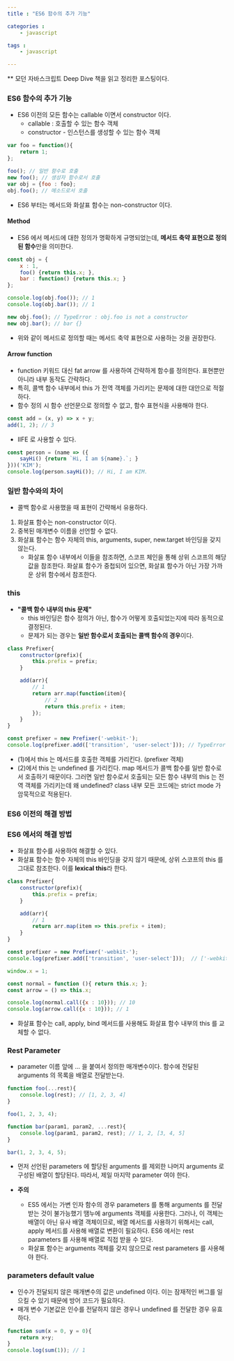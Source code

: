 ```yaml
---
title : "ES6 함수의 추가 기능"

categories :
    - javascript

tags :
    - javascript

---
```

  ** 모던 자바스크립트 Deep Dive 책을 읽고 정리한 포스팅이다.

### ES6 함수의 추가 기능
- ES6 이전의 모든 함수는 callable 이면서 constructor 이다.
  - callable : 호출할 수 있는 함수 객체
  - constructor - 인스턴스를 생성할 수 있는 함수 객체

```javascript
var foo = function(){
    return 1;
};

foo(); // 일반 함수로 호출
new foo(); // 생성자 함수로서 호출
var obj = {foo : foo};
obj.foo(); // 메소드로서 호출
```

- ES6 부터는 메서드와 화살표 함수는 non-constructor 이다.
  
#### Method
- ES6 에서 메서드에 대한 정의가 명확하게 규명되었는데, **메서드 축약 표현으로 정의된 함수**만을 의미한다.

```javascript
const obj = {
    x : 1,
    foo() {return this.x; },
    bar : function() {return this.x; }
};

console.log(obj.foo()); // 1
console.log(obj.bar()); // 1

new obj.foo(); // TypeError : obj.foo is not a constructor
new obj.bar(); // bar {}
```

- 위와 같이 메서드로 정의할 때는 메서드 축약 표현으로 사용하는 것을 권장한다. 

#### Arrow function
- function 키워드 대신 fat arrow 를 사용하여 간략하게 함수를 정의한다. 표현뿐만 아니라 내부 동작도 간략하다.
- 특히, 콜백 함수 내부에서 this 가 전역 객체를 가리키는 문제에 대한 대안으로 적절하다.
- 함수 정의 시 함수 선언문으로 정의할 수 없고, 함수 표현식을 사용해야 한다.
```javascript
const add = (x, y) => x + y;
add(1, 2); // 3
```

- IIFE 로 사용할 수 있다.

```javascript
const person = (name => ({
    sayHi() {return `Hi, I am ${name}.`; }
}))('KIM');
console.log(person.sayHi()); // Hi, I am KIM.
```

### 일반 함수와의 차이
- 콜백 함수로 사용했을 때 표현이 간략해서 유용하다.

1. 화살표 함수는 non-constructor 이다.
2. 중복된 매개변수 이름을 선언할 수 없다.
3. 화살표 함수는 함수 자체의 this, arguments, super, new.target 바인딩을 갖지 않는다.
    - 화살표 함수 내부에서 이들을 참조하면, 스코프 체인을 통해 상위 스코프의 해당 값을 참조한다. 화살표 함수가 중첩되어 있으면, 화살표 함수가 아닌 가장 가까운 상위 함수에서 참조한다.


### this
- **"콜백 함수 내부의 this 문제"**
  - this 바인딩은 함수 정의가 아닌, 함수가 어떻게 호출되었는지에 따라 동적으로 결정된다.
  - 문제가 되는 경우는 **일반 함수로서 호출되는 콜백 함수의 경우**이다.


```javascript
class Prefixer{
    constructor(prefix){
        this.prefix = prefix;
    }

    add(arr){
        // 1
        return arr.map(function(item){
            // 2
            return this.prefix + item;
        });
    }
}

const prefixer = new Prefixer('-webkit-');
console.log(prefixer.add(['transition', 'user-select'])); // TypeError : Cannot read property 'prefix' of undefined
```

- (1)에서 this 는 메서드를 호출한 객체를 가리킨다. (prefixer 객체)
- (2)에서 this 는 undefined 를 가리킨다. map 메서드가 콜백 함수를 일반 함수로서 호출하기 때문이다. 그러면 일반 함수로서 호출되는 모든 함수 내부의 this 는 전역 객체를 가리키는데 왜 undefined? class 내부 모든 코드에는 strict mode 가 암묵적으로 적용된다.


### ES6 이전의 해결 방법
### ES6 에서의 해결 방법
- 화살표 함수를 사용하여 해결할 수 있다.
- 화살표 함수는 함수 자체의 this 바인딩을 갖지 않기 때문에, 상위 스코프의 this 를 그대로 참조한다. 이를 **lexical this**라 한다.

```javascript
class Prefixer{
    constructor(prefix){
        this.prefix = prefix;
    }

    add(arr){
        // 1
        return arr.map(item => this.prefix + item);
    }
}

const prefixer = new Prefixer('-webkit-');
console.log(prefixer.add(['transition', 'user-select']));  // ['-webkit-transition', '-webkit-user-select'];
```

```javascript
window.x = 1;

const normal = function (){ return this.x; };
const arrow = () => this.x;

console.log(normal.call({x : 10})); // 10
console.log(arrow.call({x : 10})); // 1
```
- 화살표 함수는 call, apply, bind 메서드를 사용해도 화살표 함수 내부의 this 를 교체할 수 없다. 

### Rest Parameter
- parameter 이름 앞에 ... 을 붙여서 정의한 매개변수이다. 함수에 전달된 arguments 의 목록을 배열로 전달받는다.

```javascript
function foo(...rest){
    console.log(rest); // [1, 2, 3, 4]
}

foo(1, 2, 3, 4);

function bar(param1, param2, ...rest){
    console.log(param1, param2, rest); // 1, 2, [3, 4, 5]
}

bar(1, 2, 3, 4, 5);
```
- 먼저 선언된 parameters 에 할당된 arguments 를 제외한 나머지 arguments 로 구성된 배열이 할당된다. 따라서, 제일 마지막 parameter 여야 한다.


- **주의**
  - ES5 에서는 가변 인자 함수의 경우 parameters 를 통해 arguments 를 전달받는 것이 불가능했기 땜누에 arguments 객체를 사용한다. 그러나, 이 객체는 배열이 아닌 유사 배열 객체이므로, 배열 메서드를 사용하기 위해서는 call, apply 메서드를 사용해 배열로 변환이 필요하다. ES6 에서는 rest parameters 를 사용해 배열로 직접 받을 수 있다. 
  - 화살표 함수는 arguments 객체를 갖지 않으므로 rest parameters 를 사용해야 한다.


### parameters default value
- 인수가 전달되지 않은 매개변수의 값은 undefined 이다. 이는 잠재적인 버그를 일으킬 수 있기 때문에 방어 코드가 필요하다.
- 매개 변수 기본값은 인수를 전달하지 않은 경우나 undefined 를 전달한 경우 유효하다.


```javascript
function sum(x = 0, y = 0){
    return x+y;
}
console.log(sum(1)); // 1
```